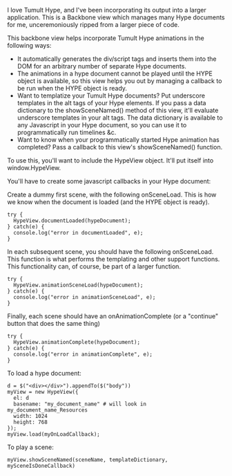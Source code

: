 I love Tumult Hype, and I've been incorporating its output into a larger application.  This is a Backbone view which manages many Hype documents for me, unceremoniously ripped from a larger piece of code.

This backbone view helps incorporate Tumult Hype animations in the following ways:

* It automatically generates the div/script tags and inserts them into the DOM for an arbitrary number of separate Hype documents.
* The animations in a hype document cannot be played until the HYPE object is available, so this view helps you out by managing a callback to be run when the HYPE object is ready.
* Want to templatize your Tumult Hype documents?  Put underscore templates in the alt tags of your Hype elements.  If you pass a data dictionary to the showSceneNamed() method of this view, it'll evaluate underscore templates in your alt tags.  The data dictionary is available to any Javascript in your Hype document, so you can use it to programmatically run timelines &c.
* Want to know when your programmatically started Hype animation has completed?  Pass a callback to this view's showSceneNamed() function.

To use this, you'll want to include the HypeView object.  It'll put itself into window.HypeView.

You'll have to create some javascript callbacks in your Hype document:

Create a dummy first scene, with the following onSceneLoad.  This is how we know when the document is loaded (and the HYPE object is ready).

    try {
      HypeView.documentLoaded(hypeDocument);
    } catch(e) {
      console.log("error in documentLoaded", e);
    }

In each subsequent scene, you should have the following onSceneLoad.  This function is what performs the templating and other support functions.  This functionality can, of course, be part of a larger function.

    try {
      HypeView.animationSceneLoad(hypeDocument);
    } catch(e) {
      console.log("error in animationSceneLoad", e);
    }

Finally, each scene should have an onAnimationComplete (or a "continue" button that does the same thing)

    try {
      HypeView.animationComplete(hypeDocument);
    } catch(e) {
      console.log("error in animationComplete", e);
    }

To load a hype document:

    d = $("<div></div>").appendTo($("body"))
    myView = new HypeView({
      el: d
      basename: "my_document_name" # will look in my_document_name_Resources
      width: 1024
      height: 768
    });
    myView.load(myOnLoadCallback);

To play a scene:

    myView.showSceneNamed(sceneName, templateDictionary, mySceneIsDoneCallback)
